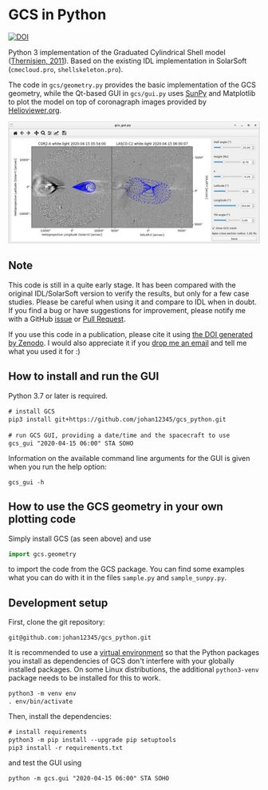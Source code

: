 GCS in Python
=============
[![DOI](https://zenodo.org/badge/297350666.svg)](https://zenodo.org/badge/latestdoi/297350666)

Python 3 implementation of the Graduated Cylindrical Shell model ([Thernisien, 2011](https://dx.doi.org/10.1088%2F0067-0049%2F194%2F2%2F33)).
Based on the existing IDL implementation in SolarSoft (`cmecloud.pro`, `shellskeleton.pro`).

The code in `gcs/geometry.py` provides the basic implementation of the GCS geometry, while the Qt-based GUI in
`gcs/gui.py` uses [SunPy](https://sunpy.org/) and Matplotlib to plot the model on top of coronagraph images provided by
[Helioviewer.org](https://www.helioviewer.org/).

![Screenshot](/img/screenshot.png?raw=true)

Note
----

This code is still in a quite early stage. It has been compared with the original IDL/SolarSoft version to verify the results, but only for a few case studies.
Please be careful when using it and compare to IDL when in doubt. If you find a bug or have suggestions for improvement, please notify me with a
GitHub [issue](https://github.com/johan12345/gcs_python/issues/new) or [Pull Request](https://github.com/johan12345/gcs_python/compare).

If you use this code in a publication, please cite it using [the DOI generated by Zenodo](https://zenodo.org/badge/latestdoi/297350666). I would also appreciate it if you [drop me an email](mailto:forstner@physik.uni-kiel.de) and tell me what you used it for :)

How to install and run the GUI
------------------------------
Python 3.7 or later is required.
```
# install GCS
pip3 install git+https://github.com/johan12345/gcs_python.git

# run GCS GUI, providing a date/time and the spacecraft to use
gcs_gui "2020-04-15 06:00" STA SOHO
```

Information on the available command line arguments for the GUI is given when you run the help option:
```shell script
gcs_gui -h
```

How to use the GCS geometry in your own plotting code
-----------------------------------------------------
Simply install GCS (as seen above) and use
```python
import gcs.geometry
```
to import the code from the GCS package. You can find some examples what you can do with it in the files
`sample.py` and `sample_sunpy.py`.

Development setup
-----------------
First, clone the git repository:
```shell script
git@github.com:johan12345/gcs_python.git
```

It is recommended to use a [virtual environment](https://docs.python.org/3/tutorial/venv.html) so that the
Python packages you install as dependencies of GCS don't interfere with your globally installed packages.
On some Linux distributions, the additional `python3-venv` package needs to be installed for this to work.

```shell script
python3 -m venv env
. env/bin/activate
```

Then, install the dependencies:
```shell script
# install requirements
python3 -m pip install --upgrade pip setuptools
pip3 install -r requirements.txt
```

and test the GUI using
```shell script
python -m gcs.gui "2020-04-15 06:00" STA SOHO
```
